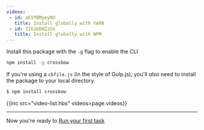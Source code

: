```yaml
---
videos: 
 - id: aEVYBMyeyNU
   title: Install globally with YARN
 - id: IIG1bD8ZzSs
   title: Install globally with NPM
---
```


Install this package with the `-g` flag to enable the CLI

```bash
npm install -g crossbow
```

If you're using a `cbfile.js` (in the style of Gulp.js), you'll
*also* need to install the package to your local directory.

```bash
$ npm install crossbow
```

{{inc src="video-list.hbs" videos=page.videos}}

---

Now you're ready to [Run your first task](/docs/run-your-first-task)

